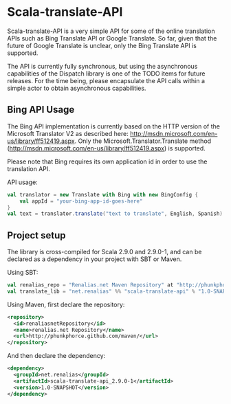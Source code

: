 Scala-translate-API
===================

Scala-translate-API is a very simple API for some of the online translation APIs such as Bing Translate API or Google Translate. So far, given that the future of Google Translate is unclear, only the Bing Translate API is supported. 

The API is currently fully synchronous, but using the asynchronous capabilities of the Dispatch library is one of the TODO items for future releases. For the time being, please encapsulate the API calls within a simple actor to obtain asynchronous capabilities.

Bing API Usage
--------------
The Bing API implementation is currently based on the HTTP version of the Microsoft Translator V2 as described here: http://msdn.microsoft.com/en-us/library/ff512419.aspx. Only the Microsoft.Translator.Translate method (http://msdn.microsoft.com/en-us/library/ff512419.aspx) is supported.

Please note that Bing requires its own application id in order to use the translation API.

API usage:

```scala
val translator = new Translate with Bing with new BingConfig {
	val appId = "your-bing-app-id-goes-here"
}
val text = translator.translate("text to translate", English, Spanish)
```

Project setup
-------------
The library is cross-compiled for Scala 2.9.0 and 2.9.0-1, and can be declared as a dependency in your project with SBT or Maven.

Using SBT:

```scala
val renalias_repo = "Renalias.net Maven Repository" at "http://phunkphorce.github.com/maven"
val translate_lib = "net.renalias" %% "scala-translate-api" % "1.0-SNAPSHOT"
```

Using Maven, first declare the repository:

```xml
<repository>
  <id>renaliasnetRepository</id>
  <name>renalias.net Repository</name>
  <url>http://phunkphorce.github.com/maven/</url>
</repository>
```

And then declare the dependency:

```xml
<dependency>
  <groupId>net.renalias</groupId>
  <artifactId>scala-translate-api_2.9.0-1</artifactId>
  <version>1.0-SNAPSHOT</version>
</dependency>
```
